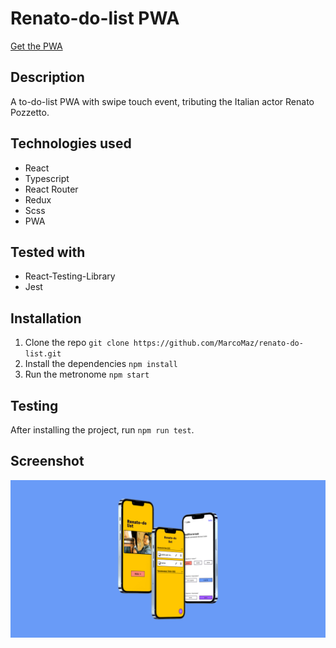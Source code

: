 # Renato-do-list PWA
[Get the PWA](https://marcomaz.github.io/renato-do-list)

## Description

A to-do-list PWA with swipe touch event, tributing the Italian actor Renato Pozzetto.

## Technologies used

- React
- Typescript
- React Router
- Redux
- Scss
- PWA

## Tested with

- React-Testing-Library
- Jest

## Installation
1. Clone the repo
`git clone https://github.com/MarcoMaz/renato-do-list.git`
2. Install the dependencies
`npm install`
3. Run the metronome
`npm start`

## Testing
After installing the project, run `npm run test`.

## Screenshot
![alt text](https://raw.githubusercontent.com/MarcoMaz/images/main/image__renato-do-list.png)
